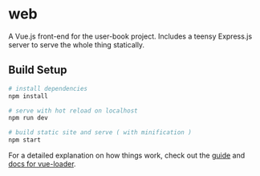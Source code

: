 # web

A Vue.js front-end for the user-book project. Includes a teensy Express.js server to serve the whole thing statically.

## Build Setup

``` bash
# install dependencies
npm install

# serve with hot reload on localhost
npm run dev

# build static site and serve ( with minification )
npm start

```

For a detailed explanation on how things work, check out the [guide](http://vuejs-templates.github.io/webpack/) and [docs for vue-loader](http://vuejs.github.io/vue-loader).
